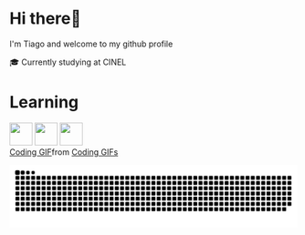 # Hi there👋
 I'm Tiago and welcome to my github profile

🎓 Currently studying at CINEL


# Learning
<img loading="lazy" src="https://cdn.jsdelivr.net/gh/devicons/devicon@latest/icons/bash/bash-original.svg" width="40" height="40"/>
<img loading="lazy" src="https://cdn.jsdelivr.net/gh/devicons/devicon@latest/icons/python/python-original.svg" width="40" height="40"/>
<img loading="lazy" src="https://cdn.jsdelivr.net/gh/devicons/devicon@latest/icons/html5/html5-original.svg" width="40" height="40"/>

<div class="tenor-gif-embed" data-postid="18657810" data-share-method="host" data-aspect-ratio="1.79775" data-width="100%"><a href="https://tenor.com/view/coding-gif-18657810">Coding GIF</a>from <a href="https://tenor.com/search/coding-gifs">Coding GIFs</a></div> <script type="text/javascript" async src="https://tenor.com/embed.js"></script>

![Snake animation](https://github.com/TMSROnGit/TMSROnGit/blob/output/github-contribution-grid-snake.svg)
